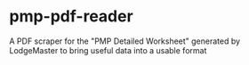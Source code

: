 # pmp-pdf-reader
A PDF scraper for the "PMP Detailed Worksheet" generated by LodgeMaster to bring useful data into a usable format
